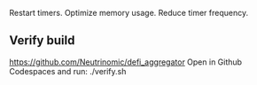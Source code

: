 
Restart timers. Optimize memory usage. Reduce timer frequency.

## Verify build

https://github.com/Neutrinomic/defi_aggregator
Open in Github Codespaces and run: ./verify.sh